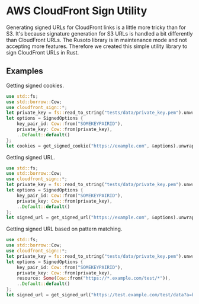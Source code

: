 # AWS CloudFront Sign Utility
Generating signed URLs for CloudFront links is a little more tricky than for S3. It's because signature generation for S3 URLs is handled a bit differently than CloudFront URLs. The Rusoto library is in maintenance mode and not accepting more features. Therefore we created this simple utility library to sign CloudFront URLs in Rust.

## Examples

Getting signed cookies.
```rust
use std::fs;
use std::borrow::Cow;
use cloudfront_sign::*;
let private_key = fs::read_to_string("tests/data/private_key.pem").unwrap();
let options = SignedOptions {
    key_pair_id: Cow::from("SOMEKEYPAIRID"),
    private_key: Cow::from(private_key),
    ..Default::default()
};
let cookies = get_signed_cookie("https://example.com", &options).unwrap();
```

Getting signed URL.
```rust
use std::fs;
use std::borrow::Cow;
use cloudfront_sign::*;
let private_key = fs::read_to_string("tests/data/private_key.pem").unwrap();
let options = SignedOptions {
    key_pair_id: Cow::from("SOMEKEYPAIRID"),
    private_key: Cow::from(private_key),
    ..Default::default()
};
let signed_url = get_signed_url("https://example.com", &options).unwrap();
```

Getting signed URL based on pattern matching.
```rust
use std::fs;
use std::borrow::Cow;
use cloudfront_sign::*;
let private_key = fs::read_to_string("tests/data/private_key.pem").unwrap();
let options = SignedOptions {
    key_pair_id: Cow::from("SOMEKEYPAIRID"),
    private_key: Cow::from(private_key),
    resource: Some(Cow::from("https://*.example.com/test/*")),
    ..Default::default()
};
let signed_url = get_signed_url("https://test.example.com/test/data?a=b", &options).unwrap();
```
